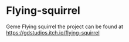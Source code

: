 # Flying-squirrel
Geme Flying squirrel the project can be found at https://gdstudios.itch.io/flying-squirrel
